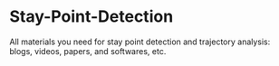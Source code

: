 # Stay-Point-Detection
 All materials you need for stay point detection and trajectory analysis: blogs, videos, papers, and softwares, etc. 
